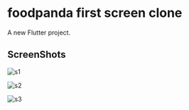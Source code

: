 # foodpanda first screen clone

A new Flutter project.

## ScreenShots

![s1](https://github.com/ayeshabaloch123/foodpanad_clone/assets/90467681/8b4548e0-2250-4be1-8b2d-7660dade062d)


![s2](https://github.com/ayeshabaloch123/foodpanad_clone/assets/90467681/272a389d-d32e-4ae7-bfc3-965b1e51d326)


![s3](https://github.com/ayeshabaloch123/foodpanad_clone/assets/90467681/5e017443-9b03-4101-b1de-3ab6a7a30420)
